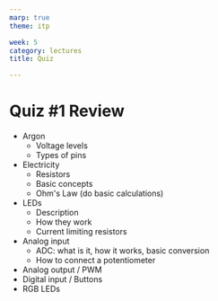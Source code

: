 ```yaml
---
marp: true
theme: itp

week: 5
category: lectures
title: Quiz 

---
```


<!-- headingDivider: 2 -->

# Quiz #1 Review

* Argon
  * Voltage levels
  * Types of pins
* Electricity
  * Resistors
  * Basic concepts
  * Ohm's Law (do basic calculations)
* LEDs
  * Description
  * How they work
  * Current limiting resistors
* Analog input
  * ADC: what is it, how it works, basic conversion
  * How to connect a potentiometer
* Analog output / PWM
* Digital input / Buttons
* RGB LEDs
